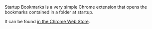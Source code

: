 Startup Bookmarks is a very simple Chrome extension that opens the bookmarks contained in a folder at startup.

It can be found [in the Chrome Web Store](https://chrome.google.com/webstore/detail/beimcmpklkfnhcjfdedijojmegododnp).
